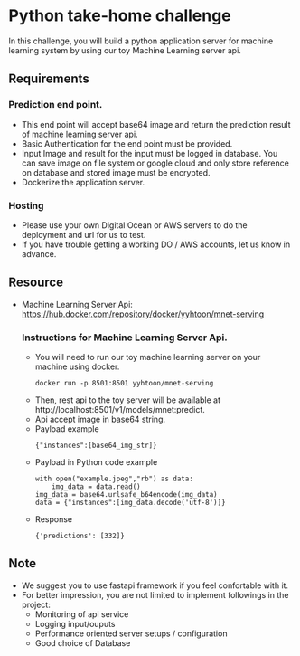 # Python take-home challenge

In this challenge, you will build a python application server for machine learning system by using our toy Machine Learning server api.

## Requirements

### Prediction end point.

* This end point will accept base64 image and return the prediction result of machine learning server api.
* Basic Authentication for the end point must be provided.
* Input Image and result for the input must be logged in database. You can save image on file system or google cloud and only store reference on database and stored image must be encrypted.
* Dockerize the application server.

### Hosting

* Please use your own Digital Ocean or AWS servers to do the deployment and url for us to test.
* If you have trouble getting a working DO / AWS accounts, let us know in advance.

## Resource

* Machine Learning Server Api: <https://hub.docker.com/repository/docker/yyhtoon/mnet-serving>


    ### Instructions for Machine Learning Server Api.

    * You will need to run our toy machine learning server on your machine using docker.
        ```
        docker run -p 8501:8501 yyhtoon/mnet-serving
        ```
    * Then, rest api to the toy server will be available at http://localhost:8501/v1/models/mnet:predict.
    * Api accept image in base64 string.
    * Payload example
        ```
        {"instances":[base64_img_str]}
        ```
    * Payload in Python code example
        ```
        with open("example.jpeg","rb") as data:
            img_data = data.read()
        img_data = base64.urlsafe_b64encode(img_data)
        data = {"instances":[img_data.decode('utf-8')]}
        ```
    * Response
        ```
        {'predictions': [332]}
        ```
## Note

* We suggest you to use fastapi framework if you feel confortable with it.
* For better impression, you are not limited to implement followings in the project:
    * Monitoring of api service
    * Logging input/ouputs
    * Performance oriented server setups / configuration
    * Good choice of Database